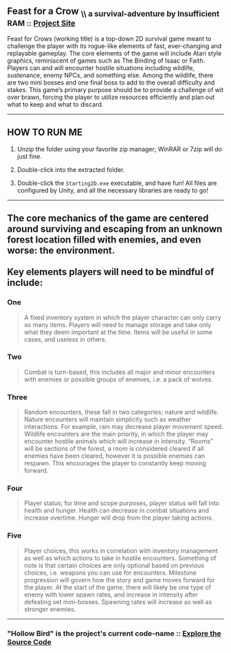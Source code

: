 ## Feast for a Crow <sub> \\\\ a survival-adventure by Insufficient RAM :: [Project Site](https://matrom01-v2.github.io/ProjectASCDWS_Site/)</sub>

Feast for Crows (working title) is a top-down 2D survival game meant to challenge the player with its rogue-like elements of fast, ever-changing and replayable gameplay. The core elements of the game will include Atari style graphics, reminiscent of games such as The Binding of Isaac or Faith. Players can and will encounter hostile situations including wildlife, sustenance, enemy NPCs, and something else. Among the wildlife, there are two mini bosses and one final boss to add to the overall difficulty and stakes. This game’s primary purpose should be to provide a challenge of wit over brawn, forcing the player to utilize resources efficiently and plan out what to keep and what to discard.

---

## HOW TO RUN ME
1. Unzip the folder using your favorite zip manager; WinRAR or 7zip will do just fine.

2. Double-click into the extracted folder.

3. Double-click the `Starting2D.exe` executable, and have fun! All files are configured by Unity, and all the necessary libraries are ready to go!

---

## The core mechanics of the game are centered around surviving and escaping from an unknown forest location filled with enemies, and even worse: the environment.<br><br>Key elements players will need to be mindful of include:

### One

> A fixed inventory system in which the player character can only carry so many items. Players will need to manage storage and take only what they deem important at the time. Items will be useful in some cases, and useless in others.

### Two

> Combat is turn-based, this includes all major and minor encounters with enemies or possible groups of enemies, i.e. a pack of wolves.

### Three

> Random encounters, these fall in two categories; nature and wildlife. Nature encounters will maintain simplicity such as weather interactions. For example, rain may decrease player movement speed. Wildlife encounters are the main priority, in which the player may encounter hostile animals which will increase in intensity. “Rooms” will be sections of the forest, a room is considered cleared if all enemies have been cleared, however it is possible enemies can respawn. This encourages the player to constantly keep moving forward.

### Four

> Player status; for time and scope purposes, player status will fall into health and hunger. Health can decrease in combat situations and increase overtime. Hunger will drop from the player taking actions.

### Five

> Player choices, this works in correlation with inventory management as well as which actions to take in hostile encounters. Something of note is that certain choices are only optional based on previous choices, i.e. weapons you can use for encounters. Milestone progression will govern how the story and game moves forward for the player. At the start of the game, there will likely be one type of enemy with lower spawn rates, and increase in intensity after defeating set mini-bosses. Spawning rates will increase as well as stronger enemies.

---

### "Hollow Bird" is the project's current code-name :: [Explore the Source Code](./Hollow%20Bird)
